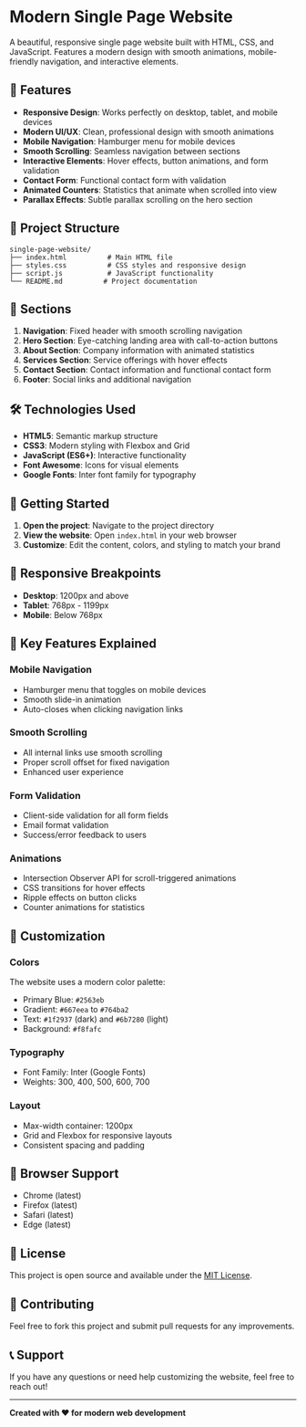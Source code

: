 # Modern Single Page Website

A beautiful, responsive single page website built with HTML, CSS, and JavaScript. Features a modern design with smooth animations, mobile-friendly navigation, and interactive elements.

## 🚀 Features

- **Responsive Design**: Works perfectly on desktop, tablet, and mobile devices
- **Modern UI/UX**: Clean, professional design with smooth animations
- **Mobile Navigation**: Hamburger menu for mobile devices
- **Smooth Scrolling**: Seamless navigation between sections
- **Interactive Elements**: Hover effects, button animations, and form validation
- **Contact Form**: Functional contact form with validation
- **Animated Counters**: Statistics that animate when scrolled into view
- **Parallax Effects**: Subtle parallax scrolling on the hero section

## 📁 Project Structure

```
single-page-website/
├── index.html          # Main HTML file
├── styles.css          # CSS styles and responsive design
├── script.js           # JavaScript functionality
└── README.md          # Project documentation
```

## 🎨 Sections

1. **Navigation**: Fixed header with smooth scrolling navigation
2. **Hero Section**: Eye-catching landing area with call-to-action buttons
3. **About Section**: Company information with animated statistics
4. **Services Section**: Service offerings with hover effects
5. **Contact Section**: Contact information and functional contact form
6. **Footer**: Social links and additional navigation

## 🛠️ Technologies Used

- **HTML5**: Semantic markup structure
- **CSS3**: Modern styling with Flexbox and Grid
- **JavaScript (ES6+)**: Interactive functionality
- **Font Awesome**: Icons for visual elements
- **Google Fonts**: Inter font family for typography

## 🚀 Getting Started

1. **Open the project**: Navigate to the project directory
2. **View the website**: Open `index.html` in your web browser
3. **Customize**: Edit the content, colors, and styling to match your brand

## 📱 Responsive Breakpoints

- **Desktop**: 1200px and above
- **Tablet**: 768px - 1199px
- **Mobile**: Below 768px

## 🎯 Key Features Explained

### Mobile Navigation
- Hamburger menu that toggles on mobile devices
- Smooth slide-in animation
- Auto-closes when clicking navigation links

### Smooth Scrolling
- All internal links use smooth scrolling
- Proper scroll offset for fixed navigation
- Enhanced user experience

### Form Validation
- Client-side validation for all form fields
- Email format validation
- Success/error feedback to users

### Animations
- Intersection Observer API for scroll-triggered animations
- CSS transitions for hover effects
- Ripple effects on button clicks
- Counter animations for statistics

## 🎨 Customization

### Colors
The website uses a modern color palette:
- Primary Blue: `#2563eb`
- Gradient: `#667eea` to `#764ba2`
- Text: `#1f2937` (dark) and `#6b7280` (light)
- Background: `#f8fafc`

### Typography
- Font Family: Inter (Google Fonts)
- Weights: 300, 400, 500, 600, 700

### Layout
- Max-width container: 1200px
- Grid and Flexbox for responsive layouts
- Consistent spacing and padding

## 🔧 Browser Support

- Chrome (latest)
- Firefox (latest)
- Safari (latest)
- Edge (latest)

## 📝 License

This project is open source and available under the [MIT License](LICENSE).

## 🤝 Contributing

Feel free to fork this project and submit pull requests for any improvements.

## 📞 Support

If you have any questions or need help customizing the website, feel free to reach out!

---

**Created with ❤️ for modern web development** 